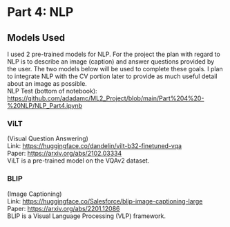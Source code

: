 # Part 4: NLP

## Models Used

I used 2 pre-trained models for NLP. For the project the plan with regard to NLP is to describe an image (caption) and answer questions provided by the user. The two models below will be used to complete these goals. I plan to integrate NLP with the CV portion later to provide as much useful detail about an image as possible.
<br />
NLP Test (bottom of notebook): https://github.com/adadamc/ML2_Project/blob/main/Part%204%20-%20NLP/NLP_Part4.ipynb

### ViLT
(Visual Question Answering) <br />
Link: https://huggingface.co/dandelin/vilt-b32-finetuned-vqa <br />
Paper: https://arxiv.org/abs/2102.03334 <br />
ViLT is a pre-trained model on the VQAv2 dataset. <br />

### BLIP
(Image Captioning) <br />
Link: https://huggingface.co/Salesforce/blip-image-captioning-large <br />
Paper: https://arxiv.org/abs/2201.12086 <br />
BLIP is a Visual Language Processing (VLP) framework. <br />
          
